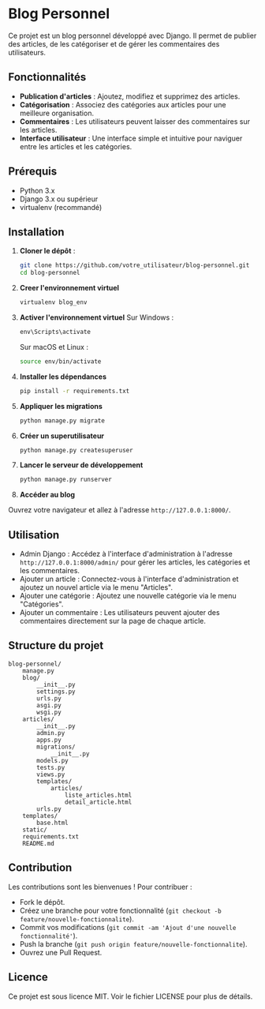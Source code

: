 # Blog Personnel

Ce projet est un blog personnel développé avec Django. Il permet de publier des articles, de les catégoriser et de gérer les commentaires des utilisateurs.

## Fonctionnalités

- **Publication d'articles** : Ajoutez, modifiez et supprimez des articles.
- **Catégorisation** : Associez des catégories aux articles pour une meilleure organisation.
- **Commentaires** : Les utilisateurs peuvent laisser des commentaires sur les articles.
- **Interface utilisateur** : Une interface simple et intuitive pour naviguer entre les articles et les catégories.

## Prérequis

- Python 3.x
- Django 3.x ou supérieur
- virtualenv (recommandé)

## Installation

1. **Cloner le dépôt** :
   ```bash
   git clone https://github.com/votre_utilisateur/blog-personnel.git
   cd blog-personnel
   ```

2. **Creer l'environnement virtuel**
   ```bash
   virtualenv blog_env
   ```
   
3. **Activer l'environnement virtuel**
    Sur Windows :
   ```cmd
   env\Scripts\activate
   ```

   Sur macOS et Linux :
   ```bash
   source env/bin/activate
   ```

4. **Installer les dépendances**
   ```bash
   pip install -r requirements.txt
   ```

5. **Appliquer les migrations**
    ```bash
    python manage.py migrate
    ```
6. **Créer un superutilisateur**
    ```bash
    python manage.py createsuperuser
    ```
   
7. **Lancer le serveur de développement**
    ```bash
    python manage.py runserver
    ```
   
8. **Accéder au blog**

Ouvrez votre navigateur et allez à l'adresse `http://127.0.0.1:8000/`.

## Utilisation
* Admin Django : Accédez à l'interface d'administration à l'adresse `http://127.0.0.1:8000/admin/` pour gérer les articles, les catégories et les commentaires.
* Ajouter un article : Connectez-vous à l'interface d'administration et ajoutez un nouvel article via le menu "Articles".
* Ajouter une catégorie : Ajoutez une nouvelle catégorie via le menu "Catégories".
* Ajouter un commentaire : Les utilisateurs peuvent ajouter des commentaires directement sur la page de chaque article.

## Structure du projet

```tee
blog-personnel/
    manage.py
    blog/
        __init__.py
        settings.py
        urls.py
        asgi.py
        wsgi.py
    articles/
        __init__.py
        admin.py
        apps.py
        migrations/
            __init__.py
        models.py
        tests.py
        views.py
        templates/
            articles/
                liste_articles.html
                detail_article.html
        urls.py
    templates/
        base.html
    static/
    requirements.txt
    README.md
```

## Contribution
Les contributions sont les bienvenues ! Pour contribuer :
* Fork le dépôt.
* Créez une branche pour votre fonctionnalité (`git checkout -b feature/nouvelle-fonctionnalite`). 
* Commit vos modifications (`git commit -am 'Ajout d'une nouvelle fonctionnalité'`).
* Push la branche (`git push origin feature/nouvelle-fonctionnalite`). 
* Ouvrez une Pull Request.

## Licence

Ce projet est sous licence MIT. Voir le fichier LICENSE pour plus de détails.